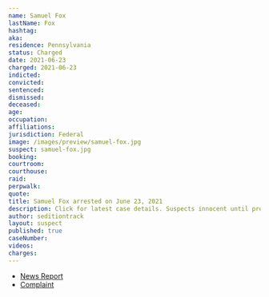 ```yaml
---
name: Samuel Fox
lastName: Fox
hashtag:
aka:
residence: Pennsylvania
status: Charged
date: 2021-06-23
charged: 2021-06-23
indicted:
convicted:
sentenced:
dismissed:
deceased:
age:
occupation:
affiliations:
jurisdiction: Federal
image: /images/preview/samuel-fox.jpg
suspect: samuel-fox.jpg
booking:
courtroom:
courthouse:
raid:
perpwalk:
quote:
title: Samuel Fox arrested on June 23, 2021
description: Click for latest case details. Suspects innocent until proven guilty.
author: seditiontrack
layout: suspect
published: true
caseNumber:
videos:
charges:
---
```

- [News Report](https://triblive.com/local/westmoreland/3-more-western-pa-residents-including-scottdale-man-charged-in-capitol-riots/)
- [Complaint](https://extremism.gwu.edu/sites/g/files/zaxdzs2191/f/Samuel%20Christopher%20Fox%20Criminal%20Complaint.pdf)
